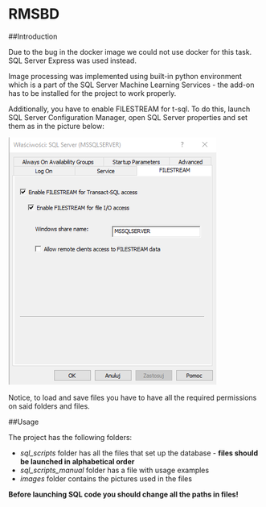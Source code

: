 # RMSBD

##Introduction

Due to the bug in the docker image we could not use docker for this task. SQL Server Express was used instead. 

Image processing was implemented using built-in python environment which is a part of the SQL Server Machine Learning Services - the add-on has to be installed for the project to work properly. 

Additionally, you have to enable FILESTREAM for t-sql. To do this, launch SQL Server Configuration Manager, open SQL Server properties and set them as in the picture below:

![SQL Server properties](properties.png)

Notice, to load and save files you have to have all the required permissions on said folders and files.  

##Usage

The project has the following folders:
* _sql_scripts_ folder has all the files that set up the database - **files should be launched in alphabetical order**
* _sql_scripts_manual_ folder has a file with usage examples
* _images_ folder contains the pictures used in the files

**Before launching SQL code you should change all the paths in files!**